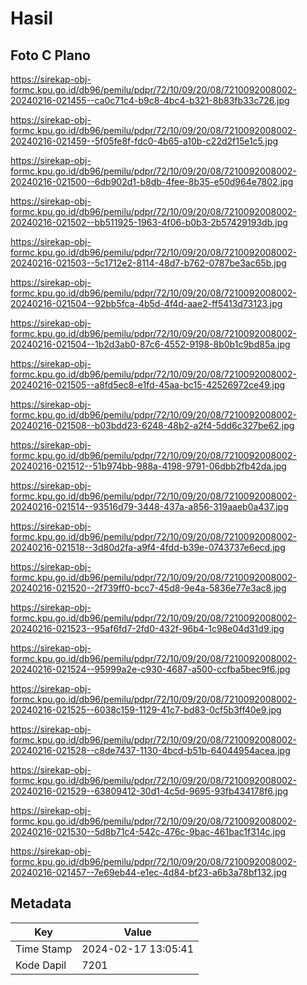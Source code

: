 # Hasil

## Foto C Plano

https://sirekap-obj-formc.kpu.go.id/db96/pemilu/pdpr/72/10/09/20/08/7210092008002-20240216-021455--ca0c71c4-b9c8-4bc4-b321-8b83fb33c726.jpg

https://sirekap-obj-formc.kpu.go.id/db96/pemilu/pdpr/72/10/09/20/08/7210092008002-20240216-021459--5f05fe8f-fdc0-4b65-a10b-c22d2f15e1c5.jpg

https://sirekap-obj-formc.kpu.go.id/db96/pemilu/pdpr/72/10/09/20/08/7210092008002-20240216-021500--6db902d1-b8db-4fee-8b35-e50d964e7802.jpg

https://sirekap-obj-formc.kpu.go.id/db96/pemilu/pdpr/72/10/09/20/08/7210092008002-20240216-021502--bb511925-1963-4f06-b0b3-2b57429193db.jpg

https://sirekap-obj-formc.kpu.go.id/db96/pemilu/pdpr/72/10/09/20/08/7210092008002-20240216-021503--5c1712e2-8114-48d7-b762-0787be3ac65b.jpg

https://sirekap-obj-formc.kpu.go.id/db96/pemilu/pdpr/72/10/09/20/08/7210092008002-20240216-021504--92bb5fca-4b5d-4f4d-aae2-ff5413d73123.jpg

https://sirekap-obj-formc.kpu.go.id/db96/pemilu/pdpr/72/10/09/20/08/7210092008002-20240216-021504--1b2d3ab0-87c6-4552-9198-8b0b1c9bd85a.jpg

https://sirekap-obj-formc.kpu.go.id/db96/pemilu/pdpr/72/10/09/20/08/7210092008002-20240216-021505--a8fd5ec8-e1fd-45aa-bc15-42526972ce49.jpg

https://sirekap-obj-formc.kpu.go.id/db96/pemilu/pdpr/72/10/09/20/08/7210092008002-20240216-021508--b03bdd23-6248-48b2-a2f4-5dd6c327be62.jpg

https://sirekap-obj-formc.kpu.go.id/db96/pemilu/pdpr/72/10/09/20/08/7210092008002-20240216-021512--51b974bb-988a-4198-9791-06dbb2fb42da.jpg

https://sirekap-obj-formc.kpu.go.id/db96/pemilu/pdpr/72/10/09/20/08/7210092008002-20240216-021514--93516d79-3448-437a-a856-319aaeb0a437.jpg

https://sirekap-obj-formc.kpu.go.id/db96/pemilu/pdpr/72/10/09/20/08/7210092008002-20240216-021518--3d80d2fa-a9f4-4fdd-b39e-0743737e6ecd.jpg

https://sirekap-obj-formc.kpu.go.id/db96/pemilu/pdpr/72/10/09/20/08/7210092008002-20240216-021520--2f739ff0-bcc7-45d8-9e4a-5836e77e3ac8.jpg

https://sirekap-obj-formc.kpu.go.id/db96/pemilu/pdpr/72/10/09/20/08/7210092008002-20240216-021523--95af6fd7-2fd0-432f-96b4-1c98e04d31d9.jpg

https://sirekap-obj-formc.kpu.go.id/db96/pemilu/pdpr/72/10/09/20/08/7210092008002-20240216-021524--95999a2e-c930-4687-a500-ccfba5bec9f6.jpg

https://sirekap-obj-formc.kpu.go.id/db96/pemilu/pdpr/72/10/09/20/08/7210092008002-20240216-021525--6038c159-1129-41c7-bd83-0cf5b3ff40e9.jpg

https://sirekap-obj-formc.kpu.go.id/db96/pemilu/pdpr/72/10/09/20/08/7210092008002-20240216-021528--c8de7437-1130-4bcd-b51b-64044954acea.jpg

https://sirekap-obj-formc.kpu.go.id/db96/pemilu/pdpr/72/10/09/20/08/7210092008002-20240216-021529--63809412-30d1-4c5d-9695-93fb434178f6.jpg

https://sirekap-obj-formc.kpu.go.id/db96/pemilu/pdpr/72/10/09/20/08/7210092008002-20240216-021530--5d8b71c4-542c-476c-9bac-461bac1f314c.jpg

https://sirekap-obj-formc.kpu.go.id/db96/pemilu/pdpr/72/10/09/20/08/7210092008002-20240216-021457--7e69eb44-e1ec-4d84-bf23-a6b3a78bf132.jpg


## Metadata

| Key        | Value               |
| ---------- | ------------------- |
| Time Stamp | 2024-02-17 13:05:41 |
| Kode Dapil | 7201                |



